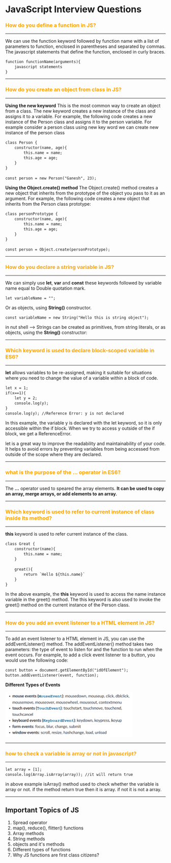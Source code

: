 # JavaScript Interview Questions
### <span style="color:orange">How do you define a function in JS?</span>
---
We can use the function keyword followed by function name with a list of parameters to function, enclosed in parentheses and separated by commas. The javascript statements that define the function, enclosed in curly braces.

```
function functionName(arguments){
    javascript statements
}
```
--- 
### <span style="color:orange">How do you create an object from class in JS?</span>
---
**Using the new keyword** This is the most common way to create an object from a class. The new keyword creates a new instance of the class and assigns it to a variable. For example, the following code creates a new instance of the Person class and assigns it to the person variable. For example consider a person class using new key word we can create new instance of the person class

```
class Person {
    constructor(name, age){
        this.name = name;
        this.age = age;
    }
}

const person = new Person("Ganesh", 23);
```
**Using the Object.create() method** The Object.create() method creates a new object that inherits from the prototype of the object you pass to it as an argument. For example, the following code creates a new object that inherits from the Person class prototype:

```
class personPrototype {
    constructor(name, age){
        this.name = name;
        this.age = age;
    }
}

const person = Object.create(personPrototype);
```
---

### <span style="color:orange">How do you declare a string variable in JS?</span>
---
We can simply use **let**, **var** and **const** these keywords followed by variable name equal to Double quotation mark.

```
let variableName = "";
```
Or as objects, using **String()** constructor.

```
const variableName = new String("Hello this is string object");
```
in nut shell --> Strings can be created as primitives, from string literals, or as objects, using the **String()** constructor:

---

### <span style="color:orange">Which keyword is used to declare block-scoped variable in ES6?</span>
---
**let** allows variables to be re-assigned, making it suitable for situations where you need to change the value of a variable within a block of code.
```
let x = 1;
if(x==1){
    let y = 2;
    console.log(y); 
}
console.log(y); //Reference Error: y is not declared
```
In this example, the variable y is declared with the let keyword, so it is only accessible within the if block. When we try to access y outside of the if block, we get a ReferenceError.

let is a great way to improve the readability and maintainability of your code. It helps to avoid errors by preventing variables from being accessed from outside of the scope where they are declared.

---
### <span style="color:orange">what is the purpose of the ... operator in ES6?</span>
---
The **...** operator used to speared the array elements. **It can be used to copy an array, merge arrays, or add elements to an array.** 

---
### <span style="color:orange">Which keyword is used to refer to current instance of class inside its method?</span>
---

**this** keyword is used to refer current instance of the class.

```
class Great {
    constructor(name){
        this.name = name;
    }

    great(){
        return `Hello ${this.name}`
    }
}
```
In the above example, the **this** keyword is used to access the name instance variable in the greet() method. The this keyword is also used to invoke the greet() method on the current instance of the Person class. 

---
### <span style="color:orange">How do you add an event listener to a HTML element in JS?</span>
---
To add an event listener to a HTML element in JS, you can use the addEventListener() method. The addEventListener() method takes two parameters: the type of event to listen for and the function to run when the event occurs.
For example, to add a click event listener to a button, you would use the following code:
```
const button = document.getElementById("idOfElement");
button.addEventListener(event, function);
```
**Different Types of Events**

[<img src="./eventListenerTypes.png" width="400"/>](./images/eventListenerTypes.png)

---

### <span style="color:orange">how to check a variable is array or not in javascript?</span>

---
```
let array = [1];
console.log(Array.isArray(array)); //it will return true
```
in above example isArray() method used to check whether the variable is array or not.
if the method return true then it is array.
if not it is not a array.

---

## Important Topics of JS

1. Spread operator
2. map(), reduce(), flitter() functions
3. Array methods
4. String methods
5. objects and it's methods
6. Different types of functions
7. Why JS functions are first class citizens?
